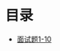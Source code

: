 # 目录

* [面试题1-10](https://github.com/nullWolf007/Java/blob/master/interview/%E9%9D%A2%E8%AF%95%E9%A2%981-10.md)
